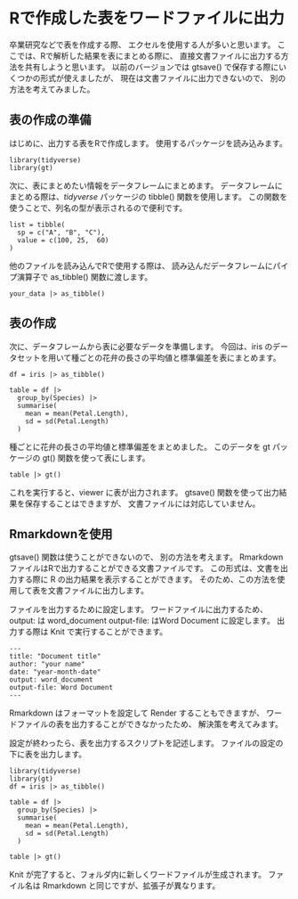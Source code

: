# Rで作成した表をワードファイルに出力

卒業研究などで表を作成する際、
エクセルを使用する人が多いと思います。
ここでは、Rで解析した結果を表にまとめる際に、
直接文書ファイルに出力する方法を共有しようと思います。
以前のバージョンでは gtsave()
で保存する際にいくつかの形式が使えましたが、
現在は文書ファイルに出力できないので、
別の方法を考えてみました。

## 表の作成の準備

はじめに、出力する表をRで作成します。
使用するパッケージを読み込みます。

```
library(tidyverse)
library(gt)
```

次に、表にまとめたい情報をデータフレームにまとめます。
データフレームにまとめる際は、$tidyverse$ パッケージの
tibble() 関数を使用します。
この関数を使うことで、列名の型が表示されるので便利です。

```
list = tibble(
  sp = c("A", "B", "C"),
  value = c(100, 25,  60)
)
```

他のファイルを読み込んでRで使用する際は、
読み込んだデータフレームにパイプ演算子で
as_tibble() 関数に渡します。

```
your_data |> as_tibble()
```

## 表の作成

次に、データフレームから表に必要なデータを準備します。
今回は、iris のデータセットを用いて種ごとの花弁の長さの平均値と標準偏差を表にまとめます。

```
df = iris |> as_tibble()

table = df |> 
  group_by(Species) |> 
  summarise(
    mean = mean(Petal.Length),
    sd = sd(Petal.Length)
  )
```

種ごとに花弁の長さの平均値と標準偏差をまとめました。
このデータを gt パッケージの gt() 関数を使って表にします。

```
table |> gt()
```

これを実行すると、viewer に表が出力されます。
gtsave() 関数を使って出力結果を保存することはできますが、
文書ファイルには対応していません。

## Rmarkdownを使用

gtsave() 関数は使うことができないので、
別の方法を考えます。
Rmarkdown ファイルはRで出力することができる文書ファイルです。
この形式は、文書を出力する際に R の出力結果を表示することができます。
そのため、この方法を使用して表を文書ファイルに出力します。

ファイルを出力するために設定します。
ワードファイルに出力するため、
output: は word_document
output-file: はWord Document
に設定します。
出力する際は Knit で実行することができます。

```
---
title: "Document title"
author: "your name"
date: "year-month-date"
output: word_document
output-file: Word Document
---
```

Rmarkdown はフォーマットを設定して
Render することもできますが、
ワードファイルの表を出力することができなかったため、
解決策を考えてみます。

設定が終わったら、表を出力するスクリプトを記述します。
ファイルの設定の下に表を出力します。

```{r}
library(tidyverse)
library(gt)
df = iris |> as_tibble()

table = df |> 
  group_by(Species) |> 
  summarise(
    mean = mean(Petal.Length),
    sd = sd(Petal.Length)
  )

table |> gt()
```

Knit が完了すると、フォルダ内に新しくワードファイルが生成されます。
ファイル名は Rmarkdown と同じですが、拡張子が異なります。
